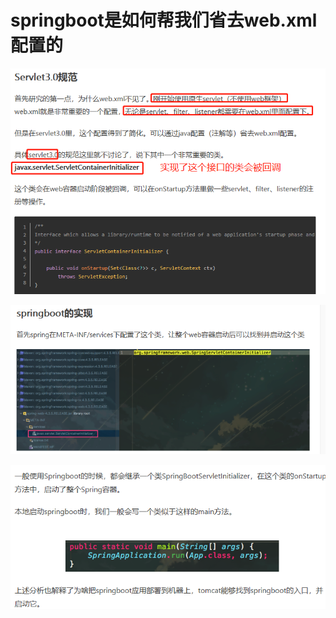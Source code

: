 # springboot是如何帮我们省去web.xml配置的

![](../pics/springboot是如何帮我们省去web.xml配置的.png)

![](../pics/springboot%20是如何帮我们省去web.xml配置的02.png)

![](../pics/springboot%20是如何帮我们省去web.xml配置的03.png)

